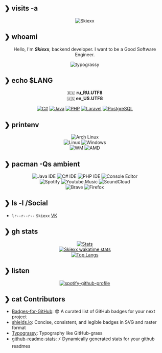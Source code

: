 ## ❯ visits -a
<div align="center">
  
  ![Skiexx](https://count.getloli.com/get/@Skiexx?theme=rule34)
  
</div>

## ❯ whoami
<div align="center">
  
  Hello, I'm ***Skiexx***, backend developer. I want to be a Good Software Engineer.
  
</div>

<div align="center">
  
![typograssy](https://typograssy.deno.dev/api?text=Skiexx%20doesn't%20sleep%20%20&l0=f5f5ff&l1=8000FF&l2=B600FF&l3=DC00FF&l4=FF00EC&comment=Thanks%20kawarimidoll/typograssy&speed=80)

</div>

## ❯ echo $LANG

<div align="center">
  
  🇷🇺 **ru_RU.UTF8**  
  🇺🇸 **en_US.UTF8**
  
  [![C#](https://img.shields.io/badge/C%23-239120?style=for-the-badge&logo=c-sharp&logoColor=white)](https://dotnet.microsoft.com/en-us)
  [![Java](https://img.shields.io/badge/Java-ED8B00?style=for-the-badge&logo=openjdk&logoColor=white)](https://www.azul.com)
  [![PHP](https://img.shields.io/badge/PHP-777BB4?style=for-the-badge&logo=php&logoColor=white)](https://www.php.net)
  [![Laravel](https://img.shields.io/badge/Laravel-FF2D20?style=for-the-badge&logo=laravel&logoColor=white)](https://laravel.com)
  [![PostgreSQL](https://img.shields.io/badge/PostgreSQL-316192?style=for-the-badge&logo=postgresql&logoColor=white)](https://www.postgresql.org)

</div>

## ❯ printenv

<div align="center">
  
  ![Arch Linux](https://img.shields.io/badge/btw-i%20use%20arch-1793D1?style=for-the-badge&logo=arch-linux&logoColor=white)  
  ![Linux](https://img.shields.io/badge/Linux-Arch-0078D6?style=for-the-badge&logo=linux&logoColor=white) ![Windows](https://img.shields.io/badge/Windows-11-0078D6?style=for-the-badge&logo=windows&logoColor=white)  
  ![WM](https://img.shields.io/badge/WM-KWin-lightgray?style=for-the-badge&logo=kde&logoColor=white) 
  ![AMD](https://img.shields.io/badge/AMD-Ryzen_5_4650G_PRO-ED1C24?style=for-the-badge&logo=amd&logoColor=white)
    
</div>

## ❯ pacman -Qs ambient

<div align="center">
  
  ![Java IDE](https://img.shields.io/badge/IntelliJ_IDEA-000000.svg?style=for-the-badge&logo=intellij-idea&logoColor=white) ![C# IDE](https://img.shields.io/badge/Rider-000000?style=for-the-badge&logo=Rider&logoColor=white) ![PHP IDE](http://img.shields.io/badge/-PHPStorm-181717?style=for-the-badge&logo=phpstorm&logoColor=white) ![Console Editor](https://img.shields.io/badge/NeoVim-%2357A143.svg?&style=for-the-badge&logo=neovim&logoColor=white)  
  ![Spotify](https://img.shields.io/badge/Spotify-1ED760?&style=for-the-badge&logo=spotify&logoColor=white) ![Youtube.Music](https://img.shields.io/badge/YouTube_Music-FF0000?style=for-the-badge&logo=youtube-music&logoColor=white) ![SoundCloud](https://img.shields.io/badge/SoundCloud-FF3300?style=for-the-badge&logo=soundcloud&logoColor=white)  
  ![Brave](https://img.shields.io/badge/Brave-FF1B2D?style=for-the-badge&logo=Brave&logoColor=white) ![Firefox](https://img.shields.io/badge/Firefox_Browser-FF7139?style=for-the-badge&logo=Firefox-Browser&logoColor=white)
  
</div>

## ❯ ls -l /Social

* `lr--r--r--` `Skiexx` [VK](https://vk.com/th3creat0r)

## ❯ gh stats

<div align="center">
  
  [![Stats](https://github-skiexx-stats-skiexx.vercel.app/api?username=skiexx&show_icons=true&locale=en&layout=compact&hide_border=true&theme=transparent&show_icons=ture&icon_color=e2a478&text_color=abb0c9&title_color=84a0c6&count_private=true)](https://github.com/skiexx)  
  [![Skiexx wakatime stats](https://github-skiexx-stats-skiexx.vercel.app/api/wakatime?username=Skiexx&show_icons=true&locale=en&layout=compact&hide_border=true&theme=transparent&show_icons=ture&icon_color=e2a478&text_color=abb0c9&title_color=84a0c6&count_private=true)](https://wakatime.com/@Skiexx)  
  [![Top Langs](https://github-skiexx-stats-skiexx.vercel.app/api/top-langs/?username=skiexx&layout=donut&show_icons=true&locale=en&hide_border=true&theme=transparent&show_icons=tureicon_color=e2a478&text_color=abb0c9&title_color=84a0c6&count_private=true)](https://github.com/Skiexx?tab=repositories)  

</div>

## ❯ listen

<div align="center">
  
  [![spotify-github-profile](https://spotify-github-profile.kittinanx.com/api/view?uid=08ed4vtcsggyns52ub509rgtp&cover_image=true&theme=default&show_offline=true&background_color=121212&interchange=false&bar_color=53b14f&bar_color_cover=false)](https://spotify-github-profile.kittinanx.com/api/view?uid=08ed4vtcsggyns52ub509rgtp&redirect=true)

</div>

## ❯ cat Contributors

* [Badges-for-GitHub](https://github.com/Envoy-VC/Badges-for-GitHub): :sunglasses: A curated list of GitHub badges for your next project
* [shields.io](https://github.com/badges/shields): Concise, consistent, and legible badges in SVG and raster format
* [Typograssy](https://github.com/kawarimidoll/typograssy): Typography like GitHub-grass
* [github-readme-stats](https://github.com/anuraghazra/github-readme-stats): :zap: Dynamically generated stats for your github readmes
